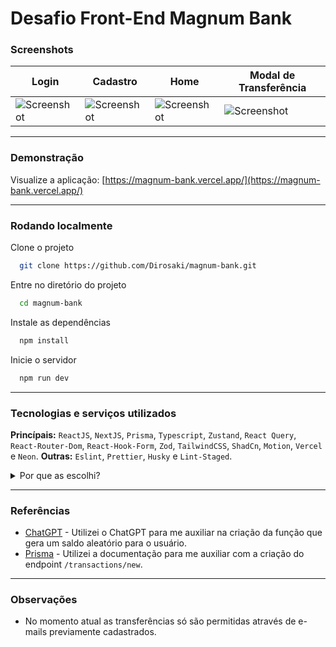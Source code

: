 # Desafio Front-End Magnum Bank

### Screenshots

| Login                                        | Cadastro                                     | Home                                         | Modal de Transferência                       |
| -------------------------------------------- | -------------------------------------------- | -------------------------------------------- | -------------------------------------------- |
| ![Screenshot](https://imgur.com/4So0BNJ.png) | ![Screenshot](https://imgur.com/pir5B3s.png) | ![Screenshot](https://imgur.com/2TNqOOv.png) | ![Screenshot](https://imgur.com/mFbGahI.png) |

---

### Demonstração

Visualize a aplicação:
[https://magnum-bank.vercel.app/](https://magnum-bank.vercel.app/)

---

### Rodando localmente

Clone o projeto

```bash
  git clone https://github.com/Dirosaki/magnum-bank.git
```

Entre no diretório do projeto

```bash
  cd magnum-bank
```

Instale as dependências

```bash
  npm install
```

Inicie o servidor

```bash
  npm run dev
```

---

### Tecnologias e serviços utilizados

**Princípais:** `ReactJS`, `NextJS`, `Prisma`, `Typescript`, `Zustand`, `React Query`, `React-Router-Dom`, `React-Hook-Form`, `Zod`, `TailwindCSS`, `ShadCn`, `Motion`, `Vercel` e `Neon`.
**Outras:** `Eslint`, `Prettier`, `Husky` e `Lint-Staged`.

<details>
<summary>Por que as escolhi?</summary>

- `NextJS`: Como precisava de um fluxo de autenticação JWT, decidi usar o NextJS para poder criar, e acabei criando o back-end das transações também, além de aprender um pouco sobre o Next 15 que ainda não tinha utilizado.

- `Zustand`: Ele é bem leve e bem performático, nessa aplicação lidei com poucos estados, utilizei ele mais para gerenciar o saldo do usuário e os modais.

- `React Query`: Utilizei essa biblioteca para lidar com o gerenciamento de estados assíncronos, tem muitas outras ferramentas dessa biblioteca que faltou utilizar para aprimorar ainda mais essa aplicação.

- `react-hook-form`: Sintaxe mais simples, mais performático e o `formik` caiu no esquecimento.

- `tailwindCSS`: Quando se fala de produtividade acho que esta biblioteca se sobressai muito em relação ao `styled-components`, apesar de ter mais experiência com styled-components, estou optando por tailwindCSS em todos os projetos novos.

- `react-router-dom`: Quando se fala de roteamento definitivamente essa é a biblioteca mais utilizada e com maior comunidade, além de me sentir totalmente confortável com ela.

</details>

---

### Referências

- [ChatGPT](https://chat.openai.com/) - Utilizei o ChatGPT para me auxiliar na criação da função que gera um saldo aleatório para o usuário.
- [Prisma](https://www.prisma.io/docs) - Utilizei a documentação para me auxiliar com a criação do endpoint `/transactions/new`.

---

### Observações

- No momento atual as transferências só são permitidas através de e-mails previamente cadastrados.

